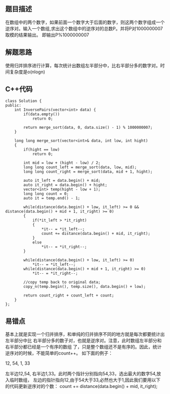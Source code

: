 ## 题目描述

在数组中的两个数字，如果前面一个数字大于后面的数字，则这两个数字组成一个逆序对。输入一个数组,求出这个数组中的逆序对的总数P。并将P对1000000007取模的结果输出。 即输出P%1000000007

## 解题思路
使用归并排序进行计算，每次统计出数组左半部分中，比右半部分多的数字对。时间复杂度是o(nlogn)

## C++代码
```
class Solution {
public:
    int InversePairs(vector<int> data) {
        if(data.empty()) 
            return 0;
        
        return merge_sort(data, 0, data.size() - 1) % 1000000007;
    }

    long long merge_sort(vector<int>& data, int low, int hight)
    {
        if(hight == low)
            return 0;
        
        int mid = low + (hight - low) / 2;
        long long count_left = merge_sort(data, low, mid);
        long long count_right = merge_sort(data, mid + 1, hight);

        auto it_left = data.begin() + mid;
        auto it_right = data.begin() + hight;
        vector<int> temp(hight - low + 1);
        long long count = 0;
        auto it = temp.end() - 1;

        while(distance(data.begin() + low, it_left) >= 0 && distance(data.begin() + mid + 1, it_right) >= 0)
        {
            if(*it_left > *it_right)
            {
                *it-- = *it_left--;
                count += distance(data.begin() + mid, it_right);
            }
            else
                *it-- = *it_right--;
        }

        while(distance(data.begin() + low, it_left) >= 0)
            *it-- = *it_left--;
        while(distance(data.begin() + mid + 1, it_right) >= 0)
            *it-- = *it_right--;
        
        //copy temp back to original data;
        copy_n(temp.begin(), temp.size(), data.begin() + low);

        return count_right + count_left + count;
    }
};
```

## 易错点
基本上就是实现一个归并排序，和单纯的归并排序不同的地方就是每次都要统计出左半部分中比
右半部分多的数子对，也就是逆序对。注意，此时数组左半部分和右半部分都已经是一个有序的数组
了，只是整个数组还不是有序的。因此，统计逆序对的时候，不能简单的count++。
如下面的例子：

12, 54, 1, 33

左半边12,54, 右半边1,33。此时两个指针分别指向54,33，选出最大的数字54,放入临时数组，
左边的指针指向12,由于54大于33,必然也大于1,因此我们要用以下的代码更新逆序对的个数：
count += distance(data.begin() + mid, it_right);